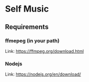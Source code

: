 # Self Music
## Requirements
### ffmepeg (in your path)
Link: https://ffmpeg.org/download.html
### Nodejs
Link: https://nodejs.org/en/download/
